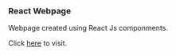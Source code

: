 ### React Webpage

Webpage created using React Js componments.

Click [here](http://localhost:3000/component-page ) to visit.


